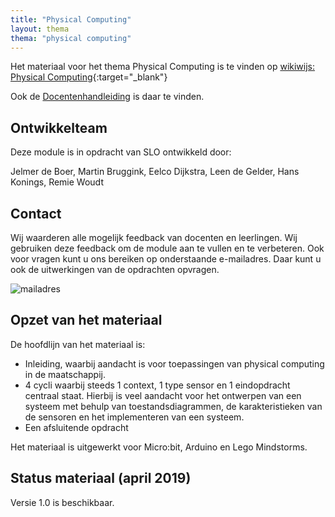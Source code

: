 ```yaml
---
title: "Physical Computing"
layout: thema
thema: "physical computing"
---
```


Het materiaal voor het thema Physical Computing is te vinden op [wikiwijs: Physical Computing](https://maken.wikiwijs.nl/135434/Physical_Computing_geheel){:target="_blank"}

Ook de [Docentenhandleiding](https://maken.wikiwijs.nl/136757/Docentenhandleiding) is daar te vinden.

## Ontwikkelteam

Deze module is in opdracht van SLO ontwikkeld door:

Jelmer de Boer, Martin Bruggink, Eelco Dijkstra, Leen de Gelder, Hans Konings, Remie Woudt

## Contact

Wij waarderen alle mogelijk feedback van docenten en leerlingen.
Wij gebruiken deze feedback om de module aan te vullen en te verbeteren.
Ook voor vragen kunt u ons bereiken op onderstaande e-mailadres.
Daar kunt u ook de uitwerkingen van de opdrachten opvragen.

![mailadres]({{site.baseurl}}/themas/physical-computing/contactadres.png)

## Opzet van het materiaal

De hoofdlijn van het materiaal is:

* Inleiding, waarbij aandacht is voor toepassingen van physical computing in de maatschappij.
* 4 cycli waarbij steeds 1 context, 1 type sensor en 1 eindopdracht centraal staat.
  Hierbij is veel aandacht voor het ontwerpen van een systeem met behulp van toestandsdiagrammen,
  de karakteristieken van de sensoren en het implementeren van een systeem.
* Een afsluitende opdracht

Het materiaal is uitgewerkt voor Micro:bit, Arduino en Lego Mindstorms.

## Status materiaal (april 2019)

Versie 1.0 is beschikbaar.
